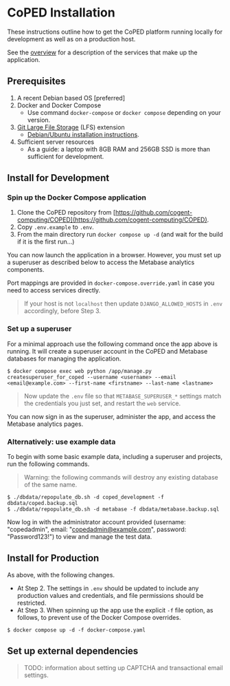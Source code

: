# CoPED Installation

These instructions outline how to get the CoPED platform running locally for development as well as on a production host.

See the [overview](./OVERVIEW.md) for a description of the services that make up the application.

## Prerequisites

1. A recent Debian based OS [preferred]
2. Docker and Docker Compose
   * Use command `docker-compose` or `docker compose` depending on your version.
3. [Git Large File Storage](https://git-lfs.github.com/) (LFS) extension
   * [Debian/Ubuntu installation instructions](https://github.com/git-lfs/git-lfs/wiki/Installation#ubuntu).
4. Sufficient server resources
   * As a guide: a laptop with 8GB RAM and 256GB SSD is more than sufficient for development.

## Install for Development

### Spin up the Docker Compose application

1. Clone the CoPED repository from [https://github.com/cogent-computing/COPED](https://github.com/cogent-computing/COPED).
2. Copy `.env.example` to `.env`.
3. From the main directory run `docker compose up -d` (and wait for the build if it is the first run...)

You can now launch the application in a browser. However, you must set up a superuser as described below to access the Metabase analytics components.

Port mappings are provided in `docker-compose.override.yaml` in case you need to access services directly.  

> If your host is not `localhost` then update `DJANGO_ALLOWED_HOSTS` in `.env` accordingly, before Step 3.

### Set up a superuser

For a minimal approach use the following command once the app above is running.
It will create a superuser account in the CoPED and Metabase databases for managing the application.

```
$ docker compose exec web python /app/manage.py createsuperuser_for_coped --username <username> --email <email@example.com> --first-name <firstname> --last-name <lastname>
```

> Now update the `.env` file so that `METABASE_SUPERUSER_*` settings match the credentials you just set, and restart the `web` service.

You can now sign in as the superuser, administer the app, and access the Metabase analytics pages.

### Alternatively: use example data

To begin with some basic example data, including a superuser and projects, run the following commands.

> Warning: the following commands will destroy any existing database of the same name.

```
$ ./dbdata/repopulate_db.sh -d coped_development -f dbdata/coped.backup.sql
$ ./dbdata/repopulate_db.sh -d metabase -f dbdata/metabase.backup.sql
```

Now log in with the administrator account provided (username: "copedadmin", email: "copedadmin@example.com", password: "Password123!") to view and manage the test data.


## Install for Production

As above, with the following changes.

* At Step 2. The settings in `.env` should be updated to include any production values and credentials, and file permissions should be restricted.
* At Step 3. When spinning up the app use the explicit `-f` file option, as follows, to prevent use of the Docker Compose overrides.

```
$ docker compose up -d -f docker-compose.yaml
```

## Set up external dependencies

> TODO: information about setting up CAPTCHA and transactional email settings.
